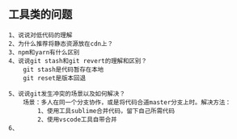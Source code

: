 ## 工具类的问题
    1、说说对低代码的理解
    2、为什么推荐将静态资源放在cdn上？
    3、npm和yarn有什么区别
    4、说说git stash和git revert的理解和区别？
        git stash是代码暂存在本地
        git reset是版本回退
        
    5、说说git发生冲突的场景以及如何解决？
        场景：多人在同一个分支协作，或是将代码合道master分支上时。解决方法：
            1、使用工具sublime合并代码，留下自己所需代码
            2、使用vscode工具自带合并
    6、
